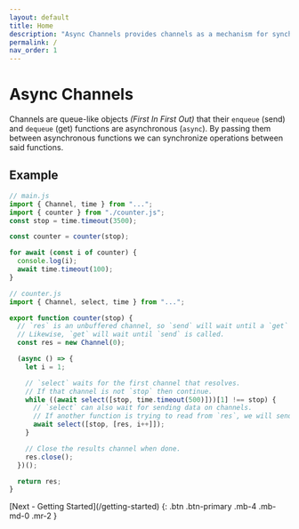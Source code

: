 ```yaml
---
layout: default
title: Home
description: "Async Channels provides channels as a mechanism for synchronizing asynchronous functions."
permalink: /
nav_order: 1
---
```


# Async Channels

Channels are queue-like objects _(First In First Out)_ that their `enqueue`
(send) and `dequeue` (get) functions are asynchronous (`async`). By passing them
between asynchronous functions we can synchronize operations between said
functions.

## Example

```js
// main.js
import { Channel, time } from "...";
import { counter } from "./counter.js";
const stop = time.timeout(3500);

const counter = counter(stop);

for await (const i of counter) {
  console.log(i);
  await time.timeout(100);
}

// counter.js
import { Channel, select, time } from "...";

export function counter(stop) {
  // `res` is an unbuffered channel, so `send` will wait until a `get` is called on `res`.
  // Likewise, `get` will wait until `send` is called.
  const res = new Channel(0);

  (async () => {
    let i = 1;

    // `select` waits for the first channel that resolves.
    // If that channel is not `stop` then continue.
    while ((await select([stop, time.timeout(500)]))[1] !== stop) {
      // `select` can also wait for sending data on channels.
      // If another function is trying to read from `res`, we will send `i++` to it.
      await select([stop, [res, i++]]);
    }

    // Close the results channel when done.
    res.close();
  })();

  return res;
}
```

<div class="d-flex flex-justify-end">
[Next - Getting Started](/getting-started)
{: .btn .btn-primary .mb-4 .mb-md-0 .mr-2 }
</div>